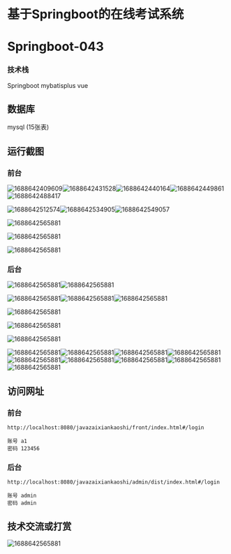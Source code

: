# 基于Springboot的在线考试系统



# Springboot-043

### 技术栈

Springboot mybatisplus vue

## 数据库

mysql (15张表)



## 运行截图

### 前台

![1688642409609](./images/1.jpg)![1688642431528](./images/2.jpg)![1688642440164](./images/3.jpg)![1688642449861](./images/4.jpg)![1688642488417](./images/5.jpg)

![1688642512574](./images/6.jpg)![1688642534905](./images/7.jpg)![1688642549057](./images/8.jpg)

![1688642565881](./images/9.jpg)

![1688642565881](./images/10.jpg)

![1688642565881](./images/11.jpg)

### 后台

![1688642565881](./images/12.jpg)![1688642565881](./images/13.jpg)

![1688642565881](./images/14.jpg)![1688642565881](./images/15.jpg)![1688642565881](./images/16.jpg)

![1688642565881](./images/17.jpg)

![1688642565881](./images/18.jpg)

![1688642565881](./images/19.jpg)

![1688642565881](./images/20.jpg)![1688642565881](./images/21.jpg)![1688642565881](./images/22.jpg)![1688642565881](./images/23.jpg)![1688642565881](./images/24.jpg)![1688642565881](./images/25.jpg)![1688642565881](./images/26.jpg)![1688642565881](./images/27.jpg)![1688642565881](./images/28.jpg)



## 访问网址

### 前台

```
http://localhost:8080/javazaixiankaoshi/front/index.html#/login

账号 a1
密码 123456
```

### 后台

```
http://localhost:8080/javazaixiankaoshi/admin/dist/index.html#/login

账号 admin
密码 admin
```





##  技术交流或打赏

![1688642565881](./images/vx.jpg)